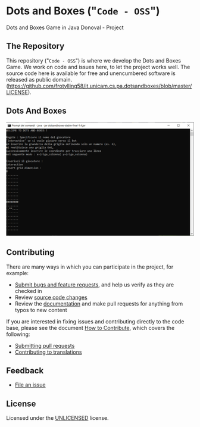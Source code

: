 # Dots and Boxes ("`Code - OSS`")
Dots and Boxes Game in Java Donoval - Project


## The Repository

This repository ("`Code - OSS`") is where we  develop the Dots and Boxes Game. 
We work on code and issues here, to let the project works well. 
The source code here is available for free and unencumbered software is released as public domain.(https://github.com/frotylling58/it.unicam.cs.pa.dotsandboxes/blob/master/LICENSE).

## Dots And Boxes

<p align="center">
  <img alt="Dots and Boxes Game in action" src="https://raw.githubusercontent.com/frotylling58/it.unicam.cs.pa.dotsandboxes/master/dotsAction.PNG"> 
</p>


## Contributing

There are many ways in which you can participate in the project, for example:

* [Submit bugs and feature requests](https://github.com/frotylling58/it.unicam.cs.pa.dotsandboxes/issues/donoval), and help us verify as they are checked in
* Review [source code changes](https://github.com/frotylling58/it.unicam.cs.pa.dotsandboxes/pulls/donoval)
* Review the [documentation](https://github.com/frotylling58/it.unicam.cs.pa.dotsandboxes/wiki/donoval) and make pull requests for anything from typos to new content

If you are interested in fixing issues and contributing directly to the code base,
please see the document [How to Contribute](https://github.com/frotylling58/it.unicam.cs.pa.dotsandboxes/wiki/donoval), which covers the following:


* [Submitting pull requests](https://github.com/frotylling58/it.unicam.cs.pa.dotsandboxes/pulls/donoval)
* [Contributing to translations](https://github.com/frotylling58/it.unicam.cs.pa.dotsandboxes/pulls/donoval)


## Feedback

* [File an issue](https://github.com/frotylling58/it.unicam.cs.pa.dotsandboxes/issues/donoval)


## License


Licensed under the [UNLICENSED](https://raw.githubusercontent.com/frotylling58/it.unicam.cs.pa.dotsandboxes/master/LICENSE/donoval) license.
